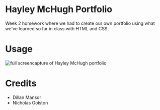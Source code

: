 # Hayley McHugh Portfolio

Week 2 homework where we had to create our own portfolio using what we've learned so far in class with HTML and CSS. 

# Usage

<img src="./assets/images/Screencapture.jpeg" alt="full screencapture of Hayley McHugh portfolio">

# Credits
 - Dillan Mansor
 - Nicholas Golston

